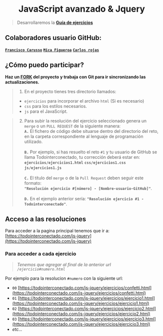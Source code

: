 ### <h1 align="center">JavaScript avanzado & Jquery</h1>

> Desarrollaremos la **[Guía de ejercicios](/ejercicios.md)**

## Colaboradores usuario GitHub:
**[`Francisco Carusso`](https://github.com/Todointerconectado)**
**[`Mica Figueroa`](https://github.com/Todointerconectado)**
**[`Carlos rojas`](https://github.com/chiquitoRojas)**

## ¿Cómo puedo participar?

**Haz un [FORK](https://github.com/Todointerconectado/javascript-jquery/fork) del proyecto y trabaja con Git para ir sincronizando las actualizaciones.**

> 1. En el proyecto tienes tres directorio llamados: <br>
> * `ejercicios` para incorporar el archivo `html` (Si es necesario)
> * `css`        para los estilos necesarios.
> * `js`         para el JavaScript.

> 2. Para subir la resolución del ejercicio seleccionado genera un `merge` o un `PULL REQUEST` de la siguiente manera: <br>
> **`A.`** El fichero de código debe situarse dentro del directorio del reto, en la carpeta correspondiente al lenguaje de programación utilizado. <br><br>
> **`B.`** Por ejemplo, si has resuelto el reto `#1` y tu usuario de GitHub se llama Todointerconectado, tu corrección deberá estar en: 
> **`ejercicios/ejercicios1.html`** **`css/ejercicios1.css`** **`js/ejercicios1.js`** <br><br>
> **`C.`** El título del `merge` o de la `Pull Request` deben seguir este formato: <br>
**`"Resolución ejercicio #[número] - [Nombre-usuario-GitHub]"`**. <br><br>
> **`D.`** En el ejemplo anterior sería: **`"Resolución ejercicio #1 - Todointerconectado"`**. <br>

## Acceso a las resoluciones

Para acceder a la pagina principal tenemos que ir a: <br>
[https://todointerconectado.com/js-jquery](https://todointerconectado.com/js-jquery) <br>

### Para acceder a cada ejercicio

> _Tenemos que agregar al final de la anterior url `/ejercicio#numero.html`_

Por ejemplo para la resolucion `#numero` con la siguiente url: <br>
- `00` [https://todointerconectado.com/js-jquery/ejercicios/confetti.html](https://todointerconectado.com/js-jquery/ejercicios/confetti.html)
- `01` [https://todointerconectado.com/js-jquery/ejercicios/ejercicio1.html](https://todointerconectado.com/js-jquery/ejercicios/ejercicio1.html)
- `02` [https://todointerconectado.com/js-jquery/ejercicios/ejercicio2.html](https://todointerconectado.com/js-jquery/ejercicios/ejercicio2.html)
- `03` [https://todointerconectado.com/js-jquery/ejercicios/ejercicio3.html](https://todointerconectado.com/js-jquery/ejercicios/ejercicio3.html)
- _etc..._
